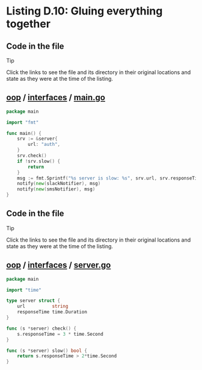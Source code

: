 # Listing D.10: Gluing everything together

## Code in the file

> [!TIP]
> Click the links to see the file and its directory in their original locations and state as they were at the time of the listing.

## [oop](https://github.com/inancgumus/gobyexample/blob/be88f5b563b22f453176a83533eb93cc737194ef/oop) / [interfaces](https://github.com/inancgumus/gobyexample/blob/be88f5b563b22f453176a83533eb93cc737194ef/oop/interfaces) / [main.go](https://github.com/inancgumus/gobyexample/blob/be88f5b563b22f453176a83533eb93cc737194ef/oop/interfaces/main.go)

```go
package main

import "fmt"

func main() {
	srv := &server{
		url: "auth",
	}
	srv.check()
	if !srv.slow() {
		return
	}
	msg := fmt.Sprintf("%s server is slow: %s", srv.url, srv.responseTime)
	notify(new(slackNotifier), msg)
	notify(new(smsNotifier), msg)
}
```

## Code in the file

> [!TIP]
> Click the links to see the file and its directory in their original locations and state as they were at the time of the listing.

## [oop](https://github.com/inancgumus/gobyexample/blob/be88f5b563b22f453176a83533eb93cc737194ef/oop) / [interfaces](https://github.com/inancgumus/gobyexample/blob/be88f5b563b22f453176a83533eb93cc737194ef/oop/interfaces) / [server.go](https://github.com/inancgumus/gobyexample/blob/be88f5b563b22f453176a83533eb93cc737194ef/oop/interfaces/server.go)

```go
package main

import "time"

type server struct {
	url          string
	responseTime time.Duration
}

func (s *server) check() {
	s.responseTime = 3 * time.Second
}

func (s *server) slow() bool {
	return s.responseTime > 2*time.Second
}
```

